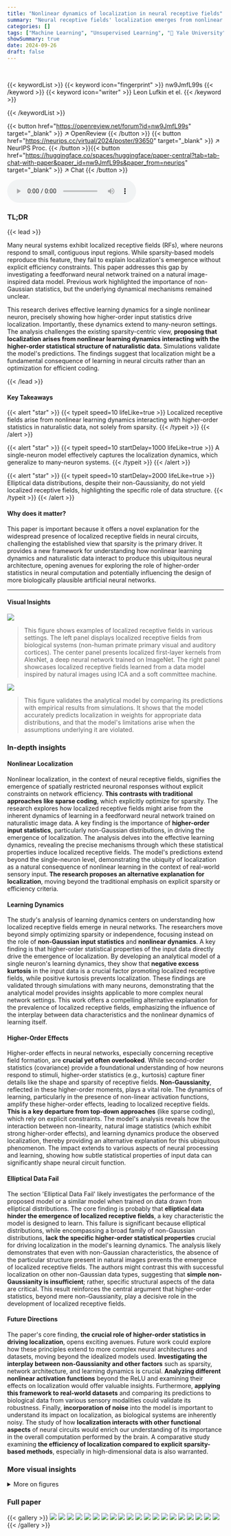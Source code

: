 ```yaml
---
title: "Nonlinear dynamics of localization in neural receptive fields"
summary: "Neural receptive fields' localization emerges from nonlinear learning dynamics driven by naturalistic data's higher-order statistics, not just sparsity."
categories: []
tags: ["Machine Learning", "Unsupervised Learning", "🏢 Yale University",]
showSummary: true
date: 2024-09-26
draft: false
---
```


<br>

{{< keywordList >}}
{{< keyword icon="fingerprint" >}} nw9JmfL99s {{< /keyword >}}
{{< keyword icon="writer" >}} Leon Lufkin et el. {{< /keyword >}}
 
{{< /keywordList >}}

{{< button href="https://openreview.net/forum?id=nw9JmfL99s" target="_blank" >}}
↗ OpenReview
{{< /button >}}
{{< button href="https://neurips.cc/virtual/2024/poster/93650" target="_blank" >}}
↗ NeurIPS Proc.
{{< /button >}}{{< button href="https://huggingface.co/spaces/huggingface/paper-central?tab=tab-chat-with-paper&paper_id=nw9JmfL99s&paper_from=neurips" target="_blank" >}}
↗ Chat
{{< /button >}}



<audio controls>
    <source src="https://ai-paper-reviewer.com/nw9JmfL99s/podcast.wav" type="audio/wav">
    Your browser does not support the audio element.
</audio>


### TL;DR


{{< lead >}}

Many neural systems exhibit localized receptive fields (RFs), where neurons respond to small, contiguous input regions. While sparsity-based models reproduce this feature, they fail to explain localization's emergence without explicit efficiency constraints. This paper addresses this gap by investigating a feedforward neural network trained on a natural image-inspired data model.  Previous work highlighted the importance of non-Gaussian statistics, but the underlying dynamical mechanisms remained unclear.

This research derives effective learning dynamics for a single nonlinear neuron, precisely showing how higher-order input statistics drive localization. Importantly, these dynamics extend to many-neuron settings. The analysis challenges the existing sparsity-centric view, **proposing that localization arises from nonlinear learning dynamics interacting with the higher-order statistical structure of naturalistic data.**  Simulations validate the model's predictions. The findings suggest that localization might be a fundamental consequence of learning in neural circuits rather than an optimization for efficient coding.

{{< /lead >}}


#### Key Takeaways

{{< alert "star" >}}
{{< typeit speed=10 lifeLike=true >}} Localized receptive fields arise from nonlinear learning dynamics interacting with higher-order statistics in naturalistic data, not solely from sparsity. {{< /typeit >}}
{{< /alert >}}

{{< alert "star" >}}
{{< typeit speed=10 startDelay=1000 lifeLike=true >}} A single-neuron model effectively captures the localization dynamics, which generalize to many-neuron systems. {{< /typeit >}}
{{< /alert >}}

{{< alert "star" >}}
{{< typeit speed=10 startDelay=2000 lifeLike=true >}} Elliptical data distributions, despite their non-Gaussianity, do not yield localized receptive fields, highlighting the specific role of data structure. {{< /typeit >}}
{{< /alert >}}

#### Why does it matter?
This paper is important because it offers a novel explanation for the widespread presence of localized receptive fields in neural circuits, challenging the established view that sparsity is the primary driver.  It provides a new framework for understanding how nonlinear learning dynamics and naturalistic data interact to produce this ubiquitous neural architecture, opening avenues for exploring the role of higher-order statistics in neural computation and potentially influencing the design of more biologically plausible artificial neural networks.

------
#### Visual Insights



![](https://ai-paper-reviewer.com/nw9JmfL99s/figures_1_1.jpg)

> This figure shows examples of localized receptive fields in various settings. The left panel displays localized receptive fields from biological systems (non-human primate primary visual and auditory cortices). The center panel presents localized first-layer kernels from AlexNet, a deep neural network trained on ImageNet. The right panel showcases localized receptive fields learned from a data model inspired by natural images using ICA and a soft committee machine.





![](https://ai-paper-reviewer.com/nw9JmfL99s/tables_2_1.jpg)

> This figure validates the analytical model by comparing its predictions with empirical results from simulations. It shows that the model accurately predicts localization in weights for appropriate data distributions, and that the model's limitations arise when the assumptions underlying it are violated.





### In-depth insights


#### Nonlinear Localization
Nonlinear localization, in the context of neural receptive fields, signifies the emergence of spatially restricted neuronal responses without explicit constraints on network efficiency.  **This contrasts with traditional approaches like sparse coding**, which explicitly optimize for sparsity. The research explores how localized receptive fields might arise from the inherent dynamics of learning in a feedforward neural network trained on naturalistic image data.  A key finding is the importance of **higher-order input statistics**, particularly non-Gaussian distributions, in driving the emergence of localization. The analysis delves into the effective learning dynamics, revealing the precise mechanisms through which these statistical properties induce localized receptive fields.  The model's predictions extend beyond the single-neuron level, demonstrating the ubiquity of localization as a natural consequence of nonlinear learning in the context of real-world sensory input.  **The research proposes an alternative explanation for localization**, moving beyond the traditional emphasis on explicit sparsity or efficiency criteria.

#### Learning Dynamics
The study's analysis of learning dynamics centers on understanding how localized receptive fields emerge in neural networks.  The researchers move beyond simply optimizing sparsity or independence, focusing instead on the role of **non-Gaussian input statistics** and **nonlinear dynamics**.  A key finding is that higher-order statistical properties of the input data directly drive the emergence of localization.  By developing an analytical model of a single neuron's learning dynamics, they show that **negative excess kurtosis** in the input data is a crucial factor promoting localized receptive fields, while positive kurtosis prevents localization. These findings are validated through simulations with many neurons, demonstrating that the analytical model provides insights applicable to more complex neural network settings. This work offers a compelling alternative explanation for the prevalence of localized receptive fields, emphasizing the influence of the interplay between data characteristics and the nonlinear dynamics of learning itself.

#### Higher-Order Effects
Higher-order effects in neural networks, especially concerning receptive field formation, are **crucial yet often overlooked**.  While second-order statistics (covariance) provide a foundational understanding of how neurons respond to stimuli, higher-order statistics (e.g., kurtosis) capture finer details like the shape and sparsity of receptive fields.  **Non-Gaussianity**, reflected in these higher-order moments, plays a vital role. The dynamics of learning, particularly in the presence of non-linear activation functions, amplify these higher-order effects, leading to localized receptive fields. **This is a key departure from top-down approaches** (like sparse coding), which rely on explicit constraints. The model's analysis reveals how the interaction between non-linearity, natural image statistics (which exhibit strong higher-order effects), and learning dynamics produce the observed localization, thereby providing an alternative explanation for this ubiquitous phenomenon. The impact extends to various aspects of neural processing and learning, showing how subtle statistical properties of input data can significantly shape neural circuit function.

#### Elliptical Data Fail
The section 'Elliptical Data Fail' likely investigates the performance of the proposed model or a similar model when trained on data drawn from elliptical distributions.  The core finding is probably that **elliptical data hinder the emergence of localized receptive fields**, a key characteristic the model is designed to learn. This failure is significant because elliptical distributions, while encompassing a broad family of non-Gaussian distributions, **lack the specific higher-order statistical properties** crucial for driving localization in the model's learning dynamics. The analysis likely demonstrates that even with non-Gaussian characteristics, the absence of the particular structure present in natural images prevents the emergence of localized receptive fields.  The authors might contrast this with successful localization on other non-Gaussian data types, suggesting that **simple non-Gaussianity is insufficient**; rather, specific structural aspects of the data are critical. This result reinforces the central argument that higher-order statistics, beyond mere non-Gaussianity, play a decisive role in the development of localized receptive fields.

#### Future Directions
The paper's core finding, **the crucial role of higher-order statistics in driving localization**, opens exciting avenues.  Future work could explore how these principles extend to more complex neural architectures and datasets, moving beyond the idealized models used. **Investigating the interplay between non-Gaussianity and other factors** such as sparsity, network architecture, and learning dynamics is crucial.  **Analyzing different nonlinear activation functions** beyond the ReLU and examining their effects on localization would offer valuable insights. Furthermore, **applying this framework to real-world datasets** and comparing its predictions to biological data from various sensory modalities could validate its robustness. Finally, **incorporation of noise** into the model is important to understand its impact on localization, as biological systems are inherently noisy.  The study of how **localization interacts with other functional aspects** of neural circuits would enrich our understanding of its importance in the overall computation performed by the brain.  A comparative study examining **the efficiency of localization compared to explicit sparsity-based methods**, especially in high-dimensional data is also warranted.


### More visual insights

<details>
<summary>More on figures
</summary>


![](https://ai-paper-reviewer.com/nw9JmfL99s/figures_3_1.jpg)

> This figure shows examples of localized receptive fields (RFs) in different neural systems.  The left panel displays examples from biological systems: spatial RFs in NHP primary visual cortex, and spatiotemporal RFs in NHP and ferret primary auditory cortex. The center panel shows localized first-layer kernels from AlexNet, a deep neural network trained on ImageNet. The right panel shows localized receptive fields learned from a specific task using independent component analysis (ICA) and a soft committee machine.  The figure highlights the ubiquity of localized RFs across various neural systems, both biological and artificial.


![](https://ai-paper-reviewer.com/nw9JmfL99s/figures_6_1.jpg)

> This figure shows the marginals, amplifier function, and kurtosis for three different data models (Ising, NLGP, Kur).  It then displays how simulated receptive fields evolve over time for a single-neuron model trained on each dataset, comparing the simulations to the results of a third-order Taylor expansion approximation of the theoretical model. The color of the lines represents the training time.


![](https://ai-paper-reviewer.com/nw9JmfL99s/figures_7_1.jpg)

> This figure shows the results of training a single-neuron model (M2) on three different elliptical distributions.  The left panel shows the results for a t40(v=3) distribution, the middle panel shows results for data sampled from the surface of an ellipse, and the right panel shows results for a custom elliptical distribution concentrated near the ellipse's outer edge.  In all three cases, the learned receptive fields are oscillatory, confirming Proposition 3.3, which states that elliptical data prevent localization in the single neuron model. The red lines show the best-fit sinusoid to the learned weight vectors.


![](https://ai-paper-reviewer.com/nw9JmfL99s/figures_7_2.jpg)

> This figure validates Claim 3.2 from the paper by showing the relationship between the inverse participation ratio (IPR) and excess kurtosis for two data models, NLGP and Kur. The IPR is a measure of localization, with higher values indicating more localized receptive fields. The excess kurtosis is a measure of the non-Gaussianity of the data, with negative values indicating heavier tails than a Gaussian distribution.  The plot shows that as the excess kurtosis becomes more negative (heavier tails), the IPR increases, indicating a stronger tendency towards localization. This supports the claim that negative excess kurtosis in the input data is a necessary condition for the emergence of localized receptive fields in the single-neuron model.


![](https://ai-paper-reviewer.com/nw9JmfL99s/figures_8_1.jpg)

> This figure shows the receptive fields learned by three different models trained on data with different kurtosis values. The left and center panels show the receptive fields learned by a many-neuron model with fixed second-layer weights, trained on data with kurtosis values of 10 and 4 respectively. The right panel shows the receptive fields learned by an ICA model trained on data with kurtosis value of 3. The figure demonstrates that the type of receptive fields learned depends on both the model used and the statistical properties of the data.


![](https://ai-paper-reviewer.com/nw9JmfL99s/figures_9_1.jpg)

> This figure shows a comparison of the marginal distributions, the amplifier function (from Theorem 3.1), the kurtosis, and the learned receptive fields for three different data models (Ising, NLGP, Kur). It also shows the results of numerically integrating Equation 5 (from Lemma 3.1) using a third-order Taylor expansion of the amplifier function. This comparison aims to validate the theoretical model by showing how well it predicts the localization of receptive fields in different scenarios.


![](https://ai-paper-reviewer.com/nw9JmfL99s/figures_20_1.jpg)

> This figure shows a comparison of the marginal distributions, the amplifier function (from Theorem 3.1), and the kurtosis for three different data models (Ising, NLGP, and Kur). It also displays the evolution of simulated receptive fields for a single-neuron model trained on each data model, alongside the receptive fields obtained by numerically integrating Equation (5) using a third-order Taylor expansion. The color of the lines indicates the training time (blue for early-time, red for late-time).


</details>






### Full paper

{{< gallery >}}
<img src="https://ai-paper-reviewer.com/nw9JmfL99s/1.png" class="grid-w50 md:grid-w33 xl:grid-w25" />
<img src="https://ai-paper-reviewer.com/nw9JmfL99s/2.png" class="grid-w50 md:grid-w33 xl:grid-w25" />
<img src="https://ai-paper-reviewer.com/nw9JmfL99s/3.png" class="grid-w50 md:grid-w33 xl:grid-w25" />
<img src="https://ai-paper-reviewer.com/nw9JmfL99s/4.png" class="grid-w50 md:grid-w33 xl:grid-w25" />
<img src="https://ai-paper-reviewer.com/nw9JmfL99s/5.png" class="grid-w50 md:grid-w33 xl:grid-w25" />
<img src="https://ai-paper-reviewer.com/nw9JmfL99s/6.png" class="grid-w50 md:grid-w33 xl:grid-w25" />
<img src="https://ai-paper-reviewer.com/nw9JmfL99s/7.png" class="grid-w50 md:grid-w33 xl:grid-w25" />
<img src="https://ai-paper-reviewer.com/nw9JmfL99s/8.png" class="grid-w50 md:grid-w33 xl:grid-w25" />
<img src="https://ai-paper-reviewer.com/nw9JmfL99s/9.png" class="grid-w50 md:grid-w33 xl:grid-w25" />
<img src="https://ai-paper-reviewer.com/nw9JmfL99s/10.png" class="grid-w50 md:grid-w33 xl:grid-w25" />
<img src="https://ai-paper-reviewer.com/nw9JmfL99s/11.png" class="grid-w50 md:grid-w33 xl:grid-w25" />
<img src="https://ai-paper-reviewer.com/nw9JmfL99s/12.png" class="grid-w50 md:grid-w33 xl:grid-w25" />
<img src="https://ai-paper-reviewer.com/nw9JmfL99s/13.png" class="grid-w50 md:grid-w33 xl:grid-w25" />
<img src="https://ai-paper-reviewer.com/nw9JmfL99s/14.png" class="grid-w50 md:grid-w33 xl:grid-w25" />
<img src="https://ai-paper-reviewer.com/nw9JmfL99s/15.png" class="grid-w50 md:grid-w33 xl:grid-w25" />
<img src="https://ai-paper-reviewer.com/nw9JmfL99s/16.png" class="grid-w50 md:grid-w33 xl:grid-w25" />
<img src="https://ai-paper-reviewer.com/nw9JmfL99s/17.png" class="grid-w50 md:grid-w33 xl:grid-w25" />
<img src="https://ai-paper-reviewer.com/nw9JmfL99s/18.png" class="grid-w50 md:grid-w33 xl:grid-w25" />
<img src="https://ai-paper-reviewer.com/nw9JmfL99s/19.png" class="grid-w50 md:grid-w33 xl:grid-w25" />
<img src="https://ai-paper-reviewer.com/nw9JmfL99s/20.png" class="grid-w50 md:grid-w33 xl:grid-w25" />
{{< /gallery >}}